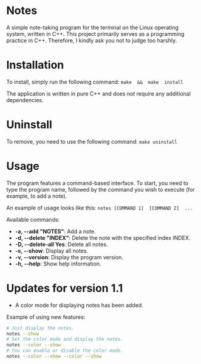 
# Notes
A simple note-taking program for the terminal on the Linux operating system, written in C++.
This project primarily serves as a programming practice in C++. Therefore, I kindly ask you not to judge too harshly.

# Installation
To install, simply run the following command:
`make  &&  make  install` 

The application is written in pure C++ and does not require any additional dependencies.

# Uninstall
To remove, you need to use the following command:
`make uninstall`

# Usage
The program features a command-based interface. To start, you need to type the program name, followed by the command you wish to execute (for example, to add a note).

An example of usage looks like this:
`notes [COMMAND 1]  [COMMAND 2]  ...` 

Available commands:
-   **-a, --add "NOTES"**: Add a note.
-   **-d, --delete "INDEX"**: Delete the note with the specified index INDEX.
-   **-D, --delete-all Yes**: Delete all notes.
-   **-s, --show**: Display all notes.
-   **-v, --version**: Display the program version.
-   **-h, --help**: Show help information.

# Updates for version 1.1
- A color mode for displaying notes has been added.

Example of using new features:
```bash
# Just display the notes.
notes --show
# Set the color mode and display the notes.
notes --color --show
# You can enable or disable the color mode.
notes --color --show --color --show
```
